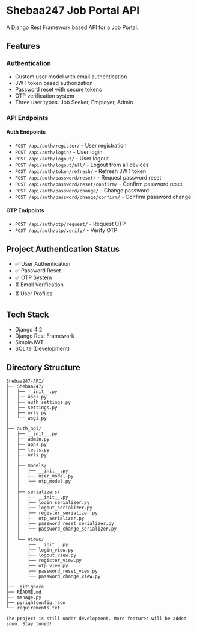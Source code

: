 # Shebaa247 Job Portal API

A Django Rest Framework based API for a Job Portal.

## Features

### Authentication
- Custom user model with email authentication
- JWT token based authorization
- Password reset with secure tokens
- OTP verification system
- Three user types: Job Seeker, Employer, Admin

### API Endpoints

#### Auth Endpoints
- `POST /api/auth/register/` - User registration
- `POST /api/auth/login/` - User login
- `POST /api/auth/logout/` - User logout
- `POST /api/auth/logout/all/` - Logout from all devices
- `POST /api/auth/token/refresh/` - Refresh JWT token
- `POST /api/auth/password/reset/` - Request password reset
- `POST /api/auth/password/reset/confirm/` - Confirm password reset
- `POST /api/auth/password/change/` - Change password
- `POST /api/auth/password/change/confirm/` - Confirm password change

#### OTP Endpoints
- `POST /api/auth/otp/request/` - Request OTP
- `POST /api/auth/otp/verify/` - Verify OTP

## Project Authentication Status
- ✅ User Authentication
- ✅ Password Reset
- ✅ OTP System
- ⏳ Email Verification
- ⏳ User Profiles

## Tech Stack
- Django 4.2
- Django Rest Framework
- SimpleJWT
- SQLite (Development)

## Directory Structure

```
Shebaa247-API/
├── Shebaa247/
│   ├── __init__.py
│   ├── asgi.py
│   ├── auth_settings.py
│   ├── settings.py
│   ├── urls.py
│   └── wsgi.py
│
├── auth_api/
│   ├── __init__.py
│   ├── admin.py
│   ├── apps.py
│   ├── tests.py
│   ├── urls.py
│   │
│   ├── models/
│   │   ├── __init__.py
│   │   ├── user_model.py
│   │   └── otp_model.py
│   │
│   ├── serializers/
│   │   ├── __init__.py
│   │   ├── login_serializer.py
│   │   ├── logout_serializer.py
│   │   ├── register_serializer.py
│   │   ├── otp_serializer.py
│   │   ├── password_reset_serializer.py
│   │   └── password_change_serializer.py
│   │
│   └── views/
│       ├── __init__.py
│       ├── login_view.py
│       ├── logout_view.py
│       ├── register_view.py
│       ├── otp_view.py
│       ├── password_reset_view.py
│       └── password_change_view.py
│
├── .gitignore
├── README.md
├── manage.py
├── pyrightconfig.json
└── requirements.txt

The project is still under development. More features will be added soon. Stay tuned!
